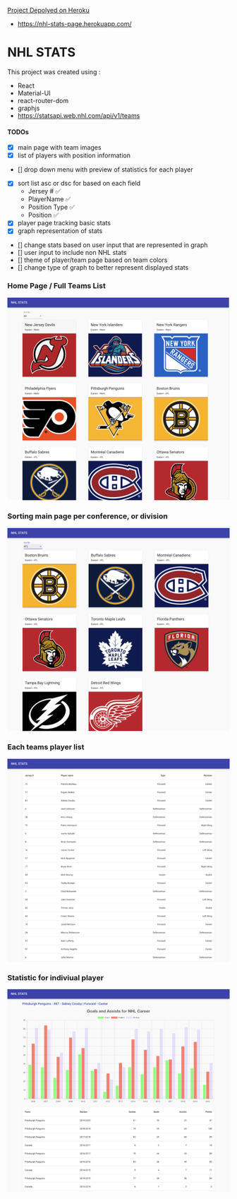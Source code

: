 [Project Depolyed on Heroku](https://nhl-stats-page.herokuapp.com/)
- https://nhl-stats-page.herokuapp.com/

# NHL STATS

This project was created using : 
* React
* Material-UI
* react-router-dom
* graphjs
* https://statsapi.web.nhl.com/api/v1/teams



#### TODOs

- [x] main page with team images
- [x] list of players with position information
- [] drop down menu with preview of statistics for each player
- [x] sort list asc or dsc for based on each field
  * Jersey # ✅
  * PlayerName ✅
  * Position Type ✅
  * Position ✅
- [x] player page tracking basic stats
- [x] graph representation of stats
- [] change stats based on user input that are represented in graph
- [] user input to include non NHL stats
- [] theme of player/team page based on team colors
- [] change type of graph to better represent displayed stats

### Home Page / Full Teams List 

![Home Page](https://github.com/GpGardner/nhl-player-stats/blob/master/src/images/WebsiteImages/fullTeamsList.png)

### Sorting main page per conference, or division

![Sorting Main](https://github.com/GpGardner/nhl-player-stats/blob/master/src/images/WebsiteImages/teamSortBy.png)

### Each teams player list

![Penguins Player List](https://github.com/GpGardner/nhl-player-stats/blob/master/src/images/WebsiteImages/teamListPage.png)


### Statistic for indiviual player

![Sidney Crosby Statistic](https://github.com/GpGardner/nhl-player-stats/blob/master/src/images/WebsiteImages/statisticsPage.png)
